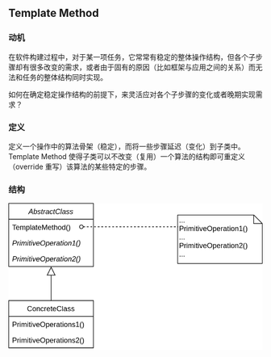 ## Template Method
### 动机
在软件构建过程中，对于某一项任务，它常常有稳定的整体操作结构，但各个子步骤却有很多改变的需求，或者由于固有的原因（比如框架与应用之间的关系）而无法和任务的整体结构同时实现。

如何在确定稳定操作结构的前提下，来灵活应对各个子步骤的变化或者晚期实现需求？

### 定义
定义一个操作中的算法骨架（稳定），而将一些步骤延迟（变化）到子类中。Template Method 使得子类可以不改变（复用）一个算法的结构即可重定义（override 重写）该算法的某些特定的步骤。

### 结构
<img src='../imgs/template-pattern.png'>